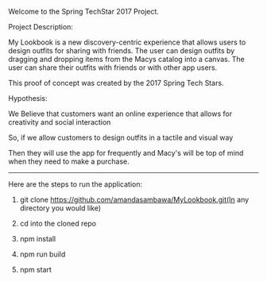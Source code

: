 Welcome to the Spring TechStar 2017 Project.

Project Description:

My Lookbook is a new discovery-centric experience that allows users to design outfits for sharing with friends. The user can design outfits by dragging and dropping items from the Macys catalog into a canvas. The user can share their outfits with friends or with other app users.

This proof of concept was created by the 2017 Spring Tech Stars.

Hypothesis:

We Believe that customers want an online experience that allows for creativity and social interaction

So, if we allow customers to design outfits in a tactile and visual way

Then they will use the app for frequently and Macy's will be top of mind when they need to make a purchase.

---

Here are the steps to run the application:

1.  git clone https://github.com/amandasambawa/MyLookbook.git(In any directory you would like)

2.  cd into the cloned repo

3.  npm install

4.  npm run build

5.  npm start
